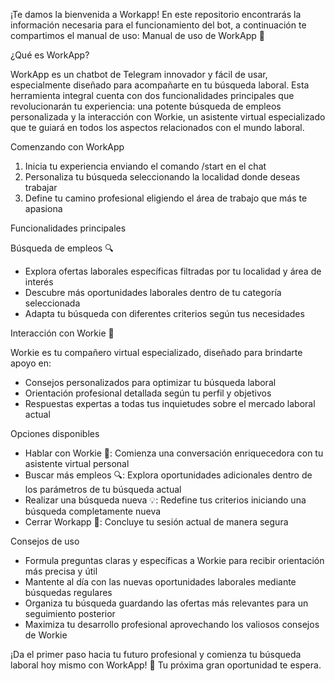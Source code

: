 ¡Te damos la bienvenida a Workapp! En este repositorio encontrarás la información necesaria para el funcionamiento del bot, a continuación te compartimos el manual de uso: 
Manual de uso de WorkApp 📱

¿Qué es WorkApp?

WorkApp es un chatbot de Telegram innovador y fácil de usar, especialmente diseñado para acompañarte en tu búsqueda laboral. Esta herramienta integral cuenta con dos funcionalidades principales que revolucionarán tu experiencia: una potente búsqueda de empleos personalizada y la interacción con Workie, un asistente virtual especializado que te guiará en todos los aspectos relacionados con el mundo laboral.

Comenzando con WorkApp

1. Inicia tu experiencia enviando el comando /start en el chat
2. Personaliza tu búsqueda seleccionando la localidad donde deseas trabajar
3. Define tu camino profesional eligiendo el área de trabajo que más te apasiona

Funcionalidades principales

Búsqueda de empleos 🔍

- Explora ofertas laborales específicas filtradas por tu localidad y área de interés
- Descubre más oportunidades laborales dentro de tu categoría seleccionada
- Adapta tu búsqueda con diferentes criterios según tus necesidades

Interacción con Workie 🤖

Workie es tu compañero virtual especializado, diseñado para brindarte apoyo en:

- Consejos personalizados para optimizar tu búsqueda laboral
- Orientación profesional detallada según tu perfil y objetivos
- Respuestas expertas a todas tus inquietudes sobre el mercado laboral actual

Opciones disponibles

- Hablar con Workie 🤖: Comienza una conversación enriquecedora con tu asistente virtual personal
- Buscar más empleos 🔍: Explora oportunidades adicionales dentro de los parámetros de tu búsqueda actual
- Realizar una búsqueda nueva 💡: Redefine tus criterios iniciando una búsqueda completamente nueva
- Cerrar Workapp 👋: Concluye tu sesión actual de manera segura

Consejos de uso

- Formula preguntas claras y específicas a Workie para recibir orientación más precisa y útil
- Mantente al día con las nuevas oportunidades laborales mediante búsquedas regulares
- Organiza tu búsqueda guardando las ofertas más relevantes para un seguimiento posterior
- Maximiza tu desarrollo profesional aprovechando los valiosos consejos de Workie

¡Da el primer paso hacia tu futuro profesional y comienza tu búsqueda laboral hoy mismo con WorkApp! 💪 Tu próxima gran oportunidad te espera.
